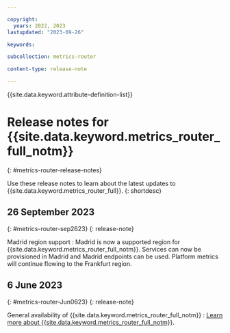 ```yaml
---

copyright:
  years: 2022, 2023
lastupdated: "2023-09-26"

keywords:

subcollection: metrics-router

content-type: release-note

---
```


{{site.data.keyword.attribute-definition-list}}

# Release notes for {{site.data.keyword.metrics_router_full_notm}}
{: #metrics-router-release-notes}

Use these release notes to learn about the latest updates to {{site.data.keyword.metrics_router_full}}.
{: shortdesc}

## 26 September 2023
{: #metrics-router-sep2623}
{: release-note}

Madrid region support
:   Madrid is now a supported region for {{site.data.keyword.metrics_router_full_notm}}. Services can now be provisioned in Madrid and Madrid endpoints can be used. Platform metrics will continue flowing to the Frankfurt region.


## 6 June 2023
{: #metrics-router-Jun0623}
{: release-note}

General availability of {{site.data.keyword.metrics_router_full_notm}}
:   [Learn more about {{site.data.keyword.metrics_router_full_notm}}](/docs/metrics-router).
